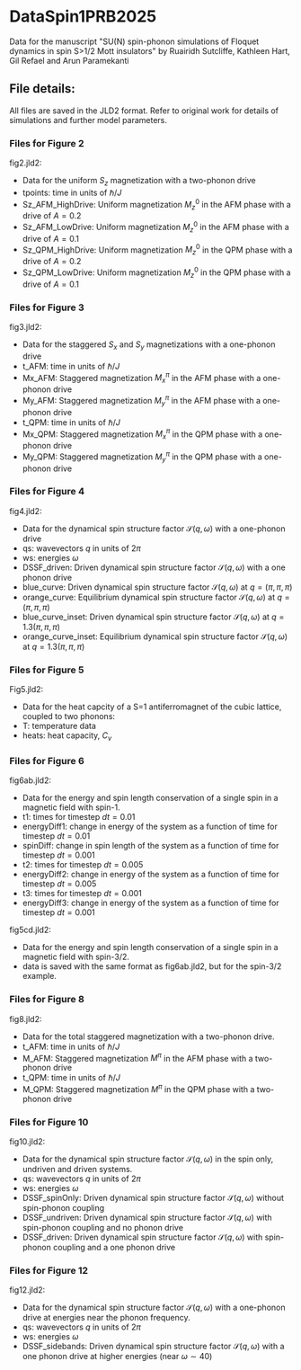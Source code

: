 # DataSpin1PRB2025
Data for the manuscript "SU(N) spin-phonon simulations of Floquet dynamics in spin S>1/2 Mott insulators"
by Ruairidh Sutcliffe, Kathleen Hart, Gil Refael and Arun Paramekanti

## File details:
All files are saved in the JLD2 format. Refer to original work for details of simulations and further model parameters.

### Files for Figure 2
fig2.jld2:<br />
  - Data for the uniform $S_z$ magnetization with a two-phonon drive
  - tpoints: time in units of $\hbar/J$<br />
  - Sz_AFM_HighDrive: Uniform magnetization $M_z^0$ in the AFM phase with a drive of $A = 0.2$<br />
  - Sz_AFM_LowDrive: Uniform magnetization $M_z^0$ in the AFM phase with a drive of $A = 0.1$<br />
  - Sz_QPM_HighDrive: Uniform magnetization $M_z^0$ in the QPM phase with a drive of $A = 0.2$<br />
  - Sz_QPM_LowDrive: Uniform magnetization $M_z^0$ in the QPM phase with a drive of $A = 0.1$<br />

### Files for Figure 3
fig3.jld2:<br />
  - Data for the staggered $S_x$ and $S_y$ magnetizations with a one-phonon drive
  - t_AFM: time in units of $\hbar/J$<br />
  - Mx_AFM: Staggered magnetization $M_x^\pi$ in the AFM phase with a one-phonon drive
  - My_AFM: Staggered magnetization $M_y^\pi$ in the AFM phase with a one-phonon drive
  - t_QPM: time in units of $\hbar/J$<br />
  - Mx_QPM: Staggered magnetization $M_x^\pi$ in the QPM phase with a one-phonon drive
  - My_QPM: Staggered magnetization $M_y^\pi$ in the QPM phase with a one-phonon drive

### Files for Figure 4
fig4.jld2:<br />
  - Data for the dynamical spin structure factor $\mathcal{S}(q,\omega)$ with a one-phonon drive
  - qs: wavevectors $q$ in units of $2\pi$
  - ws: energies $\omega$
  - DSSF_driven: Driven dynamical spin structure factor $\mathcal{S}(q,\omega)$ with a one phonon drive
  - blue_curve: Driven dynamical spin structure factor $\mathcal{S}(q,\omega)$ at $q = (\pi,\pi,\pi)$
  - orange_curve: Equilibrium dynamical spin structure factor $\mathcal{S}(q,\omega)$ at $q = (\pi,\pi,\pi)$
  - blue_curve_inset: Driven dynamical spin structure factor $\mathcal{S}(q,\omega)$ at $q = 1.3(\pi,\pi,\pi)$
  - orange_curve_inset: Equilibrium dynamical spin structure factor $\mathcal{S}(q,\omega)$ at $q = 1.3(\pi,\pi,\pi)$

### Files for Figure 5
Fig5.jld2:<br />
  - Data for the heat capcity of a S=1 antiferromagnet of the cubic lattice, coupled to two phonons:<br />
  - T: temperature data<br />
  - heats: heat capacity, $C_v$<br />

### Files for Figure 6
fig6ab.jld2:<br />
  - Data for the energy and spin length conservation of a single spin in a magnetic field with spin-1.
  - t1: times for timestep $dt = 0.01$
  - energyDiff1: change in energy of the system as a function of time for timestep $dt = 0.01$
  - spinDiff: change in spin length of the system as a function of time for timestep $dt = 0.001$
  - t2: times for timestep $dt = 0.005$
  - energyDiff2: change in energy of the system as a function of time for timestep $dt = 0.005$
  - t3: times for timestep $dt = 0.001$
  - energyDiff3: change in energy of the system as a function of time for timestep $dt = 0.001$<br />

fig5cd.jld2:<br />
  - Data for the energy and spin length conservation of a single spin in a magnetic field with spin-3/2.
  - data is saved with the same format as fig6ab.jld2, but for the spin-3/2 example.

### Files for Figure 8
fig8.jld2:
  - Data for the total staggered magnetization with a two-phonon drive.
  - t_AFM: time in units of $\hbar/J$<br />
  - M_AFM: Staggered magnetization $M^\pi$ in the AFM phase with a two-phonon drive
  - t_QPM: time in units of $\hbar/J$<br />
  - M_QPM: Staggered magnetization $M^\pi$ in the QPM phase with a two-phonon drive

### Files for Figure 10
fig10.jld2:
  - Data for the dynamical spin structure factor $\mathcal{S}(q,\omega)$ in the spin only, undriven and driven systems.
  - qs: wavevectors $q$ in units of $2\pi$
  - ws: energies $\omega$
  - DSSF_spinOnly: Driven dynamical spin structure factor $\mathcal{S}(q,\omega)$ without spin-phonon coupling
  - DSSF_undriven: Driven dynamical spin structure factor $\mathcal{S}(q,\omega)$ with spin-phonon coupling and no phonon drive
  - DSSF_driven: Driven dynamical spin structure factor $\mathcal{S}(q,\omega)$ with spin-phonon coupling and a one phonon drive

### Files for Figure 12
fig12.jld2:
  - Data for the dynamical spin structure factor $\mathcal{S}(q,\omega)$ with a one-phonon drive at energies near the phonon frequency.
  - qs: wavevectors $q$ in units of $2\pi$
  - ws: energies $\omega$
  - DSSF_sidebands: Driven dynamical spin structure factor $\mathcal{S}(q,\omega)$ with a one phonon drive at higher energies (near $\omega \sim 40$)
